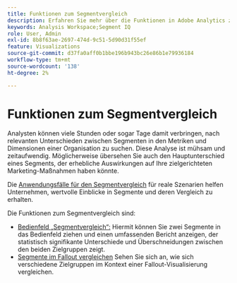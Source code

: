 ```yaml
---
title: Funktionen zum Segmentvergleich
description: Erfahren Sie mehr über die Funktionen in Adobe Analytics zum Vergleichen von Segmenten.
keywords: Analysis Workspace;Segment IQ
role: User, Admin
exl-id: 8b8f63ae-2697-474d-9c51-5d90d31f55ef
feature: Visualizations
source-git-commit: d37fa0aff0b1bbe196b943bc26e86b1e79936184
workflow-type: tm+mt
source-wordcount: '138'
ht-degree: 2%

---
```


# Funktionen zum Segmentvergleich

Analysten können viele Stunden oder sogar Tage damit verbringen, nach relevanten Unterschieden zwischen Segmenten in den Metriken und Dimensionen einer Organisation zu suchen. Diese Analyse ist mühsam und zeitaufwendig. Möglicherweise übersehen Sie auch den Hauptunterschied eines Segments, der erhebliche Auswirkungen auf Ihre zielgerichteten Marketing-Maßnahmen haben könnte.

Die [Anwendungsfälle für den Segmentvergleich](c-panels/c-segment-comparison/segment-compare-use-cases.md) für reale Szenarien helfen Unternehmen, wertvolle Einblicke in Segmente und deren Vergleich zu erhalten.

Die Funktionen zum Segmentvergleich sind:

* [Bedienfeld „Segmentvergleich“:](c-panels/c-segment-comparison/segment-comparison.md) Hiermit können Sie zwei Segmente in das Bedienfeld ziehen und einen umfassenden Bericht anzeigen, der statistisch signifikante Unterschiede und Überschneidungen zwischen den beiden Zielgruppen zeigt.
* [Segmente im Fallout vergleichen](visualizations/fallout/compare-segments-fallout.md) Sehen Sie sich an, wie sich verschiedene Zielgruppen im Kontext einer Fallout-Visualisierung vergleichen.
